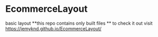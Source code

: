 # EcommerceLayout
basic layout **this repo contains only built files ** to check it out visit https://jemyknd.github.io/EcommerceLayout/
